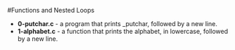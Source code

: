 #Functions and Nested Loops
* **0-putchar.c** - a program that prints _putchar, followed by a new line.
* **1-alphabet.c** - a function that prints the alphabet, in lowercase, followed by a new line.
